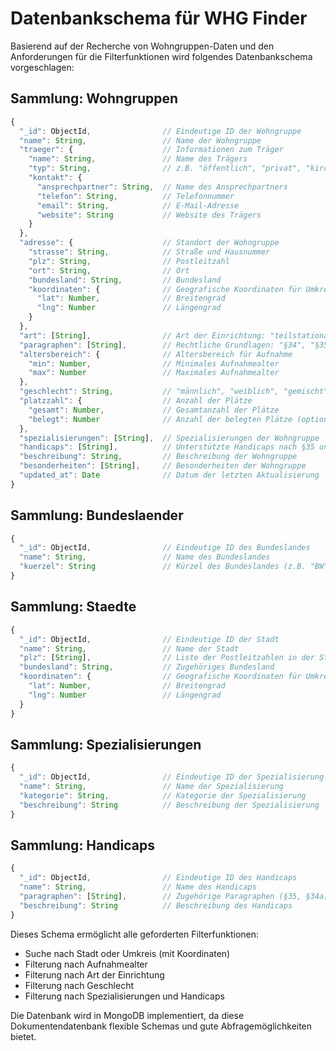 # Datenbankschema für WHG Finder

Basierend auf der Recherche von Wohngruppen-Daten und den Anforderungen für die Filterfunktionen wird folgendes Datenbankschema vorgeschlagen:

## Sammlung: Wohngruppen

```javascript
{
  "_id": ObjectId,                // Eindeutige ID der Wohngruppe
  "name": String,                 // Name der Wohngruppe
  "traeger": {                    // Informationen zum Träger
    "name": String,               // Name des Trägers
    "typ": String,                // z.B. "öffentlich", "privat", "kirchlich"
    "kontakt": {
      "ansprechpartner": String,  // Name des Ansprechpartners
      "telefon": String,          // Telefonnummer
      "email": String,            // E-Mail-Adresse
      "website": String           // Website des Trägers
    }
  },
  "adresse": {                    // Standort der Wohngruppe
    "strasse": String,            // Straße und Hausnummer
    "plz": String,                // Postleitzahl
    "ort": String,                // Ort
    "bundesland": String,         // Bundesland
    "koordinaten": {              // Geografische Koordinaten für Umkreissuche
      "lat": Number,              // Breitengrad
      "lng": Number               // Längengrad
    }
  },
  "art": [String],                // Art der Einrichtung: "teilstationär", "stationär", "heilpädagogisch"
  "paragraphen": [String],        // Rechtliche Grundlagen: "§34", "§35", "§35a", "§41" usw.
  "altersbereich": {              // Altersbereich für Aufnahme
    "min": Number,                // Minimales Aufnahmealter
    "max": Number                 // Maximales Aufnahmealter
  },
  "geschlecht": String,           // "männlich", "weiblich", "gemischt"
  "platzzahl": {                  // Anzahl der Plätze
    "gesamt": Number,             // Gesamtanzahl der Plätze
    "belegt": Number              // Anzahl der belegten Plätze (optional für spätere Erweiterung)
  },
  "spezialisierungen": [String],  // Spezialisierungen der Wohngruppe
  "handicaps": [String],          // Unterstützte Handicaps nach §35 und §34a SGB8
  "beschreibung": String,         // Beschreibung der Wohngruppe
  "besonderheiten": [String],     // Besonderheiten der Wohngruppe
  "updated_at": Date              // Datum der letzten Aktualisierung
}
```

## Sammlung: Bundeslaender

```javascript
{
  "_id": ObjectId,                // Eindeutige ID des Bundeslandes
  "name": String,                 // Name des Bundeslandes
  "kuerzel": String               // Kürzel des Bundeslandes (z.B. "BW" für Baden-Württemberg)
}
```

## Sammlung: Staedte

```javascript
{
  "_id": ObjectId,                // Eindeutige ID der Stadt
  "name": String,                 // Name der Stadt
  "plz": [String],                // Liste der Postleitzahlen in der Stadt
  "bundesland": String,           // Zugehöriges Bundesland
  "koordinaten": {                // Geografische Koordinaten für Umkreissuche
    "lat": Number,                // Breitengrad
    "lng": Number                 // Längengrad
  }
}
```

## Sammlung: Spezialisierungen

```javascript
{
  "_id": ObjectId,                // Eindeutige ID der Spezialisierung
  "name": String,                 // Name der Spezialisierung
  "kategorie": String,            // Kategorie der Spezialisierung
  "beschreibung": String          // Beschreibung der Spezialisierung
}
```

## Sammlung: Handicaps

```javascript
{
  "_id": ObjectId,                // Eindeutige ID des Handicaps
  "name": String,                 // Name des Handicaps
  "paragraphen": [String],        // Zugehörige Paragraphen (§35, §34a)
  "beschreibung": String          // Beschreibung des Handicaps
}
```

Dieses Schema ermöglicht alle geforderten Filterfunktionen:
- Suche nach Stadt oder Umkreis (mit Koordinaten)
- Filterung nach Aufnahmealter
- Filterung nach Art der Einrichtung
- Filterung nach Geschlecht
- Filterung nach Spezialisierungen und Handicaps

Die Datenbank wird in MongoDB implementiert, da diese Dokumentendatenbank flexible Schemas und gute Abfragemöglichkeiten bietet.

